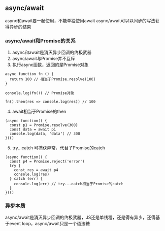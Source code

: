 ## async/await

async和await要一起使用，不能单独使用await
async/await可以以同步的写法获得异步的结果

### async/await和Promise的关系

1. async和await是消灭异步回调的终极武器
2. async/await与Promise并不互斥
3. 执行async函数，返回的是Promise对象
```
async function fn () {
  return 100 // 相当于Promise.resolve(100)
}

console.log(fn()) // Promise对象

fn().then(res => console.log(res)) // 100
```
4. await相当于Promise的then
```
(async function() {
  const p1 = Promise.resolve(300)
  const data = await p1
  console.log(data, 'data') // 300
})()
```
5. try...catch 可捕获异常，代替了Promise的catch
```
(async function() {
  const p4 = Promise.reject('error')
  try {
    const res = await p4
    console.log(res)
  } catch (err) {
    console.log(err) // try...catch相当于Promise的catch
  }
})()
```
### 异步本质

async/await是消灭异步回调的终极武器，JS还是单线程，还是得有异步，还得基于event loop，async/await只是一个语法糖

